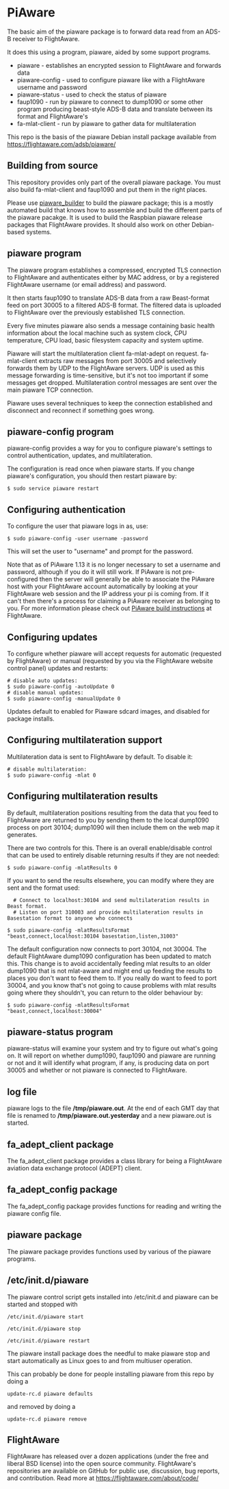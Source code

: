 PiAware
===

The basic aim of the piaware package is to forward data read from an ADS-B receiver to FlightAware.

It does this using a program, piaware, aided by some support programs.

* piaware - establishes an encrypted session to FlightAware and forwards data
* piaware-config - used to configure piaware like with a FlightAware username and password
* piaware-status - used to check the status of piaware
* faup1090 - run by piaware to connect to dump1090 or some other program producing beast-style ADS-B data and translate between its format and FlightAware's
* fa-mlat-client - run by piaware to gather data for multilateration

This repo is the basis of the piaware Debian install package available
from https://flightaware.com/adsb/piaware/

Building from source
---

This repository provides only part of the overall piaware package.
You must also build fa-mlat-client and faup1090 and put them in the right places.

Please use [piaware_builder](https://github.com/flightaware/piaware_builder) to build the
piaware package; this is a mostly automated build that knows how to assemble and build
the different parts of the piaware pacakge. It is used to build the Raspbian piaware
release packages that FlightAware provides. It should also work on other Debian-based systems.

piaware program
---

The piaware program establishes a compressed, encrypted TLS connection to FlightAware and authenticates
either by MAC address, or by a registered FlightAware username (or email address) and password.

It then starts faup1090 to translate ADS-B data from a raw Beast-format feed on port 30005 to a filtered
ADS-B format. The filtered data is uploaded to FlightAware over the previously established TLS
connection.

Every five minutes piaware also sends a message containing basic health information about the local machine
such as system clock, CPU temperature, CPU load, basic filesystem capacity and system uptime.

Piaware will start the multilateration client fa-mlat-adept on request. fa-mlat-client extracts raw messages
from port 30005 and selectively forwards them by UDP to the FlightAware servers. UDP is used as this
message forwarding is time-sensitive, but it's not too important if some messages get dropped. Multilateration
control messages are sent over the main piaware TCP connection.

Piaware uses several techniques to keep the connection established and disconnect and reconnect if something goes wrong.


piaware-config program
---

piaware-config provides a way for you to configure piaware's settings to control authentication, updates, and
multilateration.

The configuration is read once when piaware starts. If you change piaware's configuration, you should then restart
piaware by:

```
$ sudo service piaware restart
```

Configuring authentication
---

To configure the user that piaware logs in as, use:

```
$ sudo piaware-config -user username -password
```

This will set the user to "username" and prompt for the password.

Note that as of PiAware 1.13 it is no longer necessary to set a username and password, although if you do it will still work.
If PiAware is not pre-configured then the server will generally be able to associate the PiAware host with your FlightAware
account automatically by looking at your FlightAware web session and the IP address your pi is coming from.  If it can't then
there's a process for claiming a PiAware receiver as belonging to you.  For more information please check out
[PiAware build instructions](https://flightaware.com/adsb/piaware/build) at FlightAware.

Configuring updates
---

To configure whether piaware will accept requests for automatic (requested by FlightAware) or manual (requested
by you via the FlightAware website control panel) updates and restarts:

```
# disable auto updates:
$ sudo piaware-config -autoUpdate 0
# disable manual updates:
$ sudo piaware-config -manualUpdate 0
```

Updates default to enabled for Piaware sdcard images, and disabled for package installs.

Configuring multilateration support
---

Multilateration data is sent to FlightAware by default. To disable it:

```
# disable multilateration:
$ sudo piaware-config -mlat 0
```

Configuring multilateration results
---

By default, multilateration positions resulting from the data that you feed to FlightAware
are returned to you by sending them to the local dump1090 process on port 30104; dump1090
will then include them on the web map it generates.

There are two controls for this. There is an overall enable/disable
control that can be used to entirely disable returning results if they are not needed:

```
$ sudo piaware-config -mlatResults 0
```

If you want to send the results elsewhere, you can modify where they are sent and the format used:

```
  # Connect to localhost:30104 and send multilateration results in Beast format.
  # Listen on port 310003 and provide multilateration results in Basestation format to anyone who connects

$ sudo piaware-config -mlatResultsFormat "beast,connect,localhost:30104 basestation,listen,31003"
```

The default configuration now connects to port 30104, not 30004. The default FlightAware dump1090 configuration has
been updated to match this. This change is to avoid accidentally feeding mlat results to an older dump1090
that is not mlat-aware and might end up feeding the results to places you don't want to feed them to. If you really
do want to feed to port 30004, and you know that's not going to cause problems with mlat results going where they
shouldn't, you can return to the older behaviour by:

```
$ sudo piaware-config -mlatResultsFormat "beast,connect,localhost:30004"
```

piaware-status program
---

piaware-status will examine your system and try to figure out what's going on.  It will report on whether dump1090, faup1090 and piaware are running or not and it will identify what program, if any, is producing data on port 30005 and whether or not piaware is connected to FlightAware.

log file
---

piaware logs to the file **/tmp/piaware.out**.  At the end of each GMT day that file is renamed to **/tmp/piaware.out.yesterday** and a new piaware.out is started.

fa_adept_client package
---

The fa_adept_client package provides a class library for being a FlightAware aviation data exchange protocol (ADEPT) client.

fa_adept_config package
---

The fa_adept_config package provides functions for reading and writing the piaware config file.

piaware package
---

The piaware package provides functions used by various of the piaware programs.

/etc/init.d/piaware
---

The piaware control script gets installed into /etc/init.d and piaware
can be started and stopped with

    /etc/init.d/piaware start

    /etc/init.d/piaware stop

    /etc/init.d/piaware restart


The piaware install package does the needful to make piaware stop and start automatically as Linux goes to and from multiuser operation.

This can probably be done for people installing piaware from this repo by doing a

    update-rc.d piaware defaults

and removed by doing a

    update-rc.d piaware remove

FlightAware
---
FlightAware has released over a dozen applications  (under the free and liberal BSD license) into the open source community. FlightAware's repositories are available on GitHub for public use, discussion, bug reports, and contribution. Read more at https://flightaware.com/about/code/

